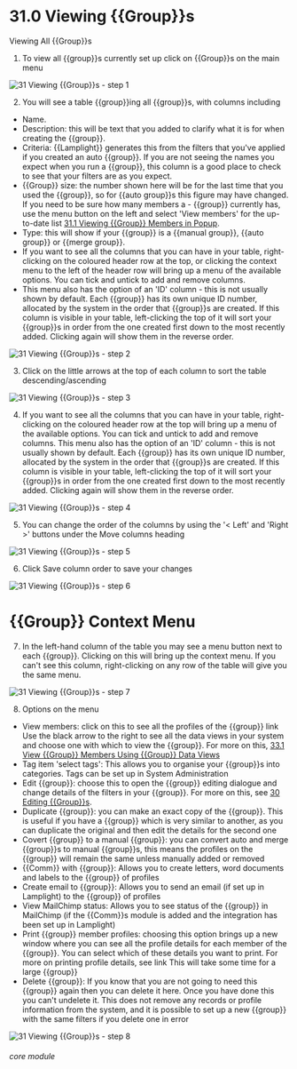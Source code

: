 # 31.0 Viewing {{Group}}s

Viewing All {{Group}}s

1. To view all {{group}}s currently set up click on {{Group}}s on the main menu

![31 Viewing {{Group}}s - step 1](31_Viewing_Lists_im_1.png)

2. You will see a table {{group}}ing all {{group}}s, with columns including

- Name.
- Description: this will be text that you added to clarify what it is for when creating the {{group}}.
- Criteria: {{Lamplight}} generates this from the filters that you've applied if you created an auto {{group}}. If you are not seeing the names you expect when you run a {{group}}, this column is a good place to check to see that your filters are as you expect.
- {{Group}} size: the number shown here will be for the last time that you used the {{group}}, so for {{auto group}}s this figure may have changed. If you need to be sure how many members a - {{group}} currently has, use the menu button on the left and select 'View members' for the up-to-date list [31.1 Viewing {{Group}} Members in Popup](/help/index/p/31.1).
- Type: this will show if your {{group}} is a {{manual group}}, {{auto group}} or {{merge group}}.
- If you want to see all the columns that you can have in your table, right-clicking on the coloured header row at the top, or clicking the context menu to the left of the header row will bring up a menu of the available options. You can tick and untick to add and remove columns.
- This menu also has the option of an 'ID' column - this is not usually shown by default. Each {{group}} has its own unique ID number, allocated by the system in the order that {{group}}s are created. If this column is visible in your table, left-clicking the top of it will sort your {{group}}s in order from the one created first down to the most recently added. Clicking again will show them in the reverse order.

![31 Viewing {{Group}}s - step 2](31_Viewing_Lists_im_2.png)

3. Click on the little arrows at the top of each column to sort the table descending/ascending

![31 Viewing {{Group}}s - step 3](31_Viewing_Lists_im_3.png)

4. If you want to see all the columns that you can have in your table, right-clicking on the coloured header row at the top will bring up a menu of the available options. You can tick and untick to add and remove columns.
This menu also has the option of an &#039;ID&#039; column - this is not usually shown by default. Each {{group}} has its own unique ID number, allocated by the system in the order that {{group}}s are created. If this column is visible in your table, left-clicking the top of it will sort your {{group}}s in order from the one created first down to the most recently added. Clicking again will show them in the reverse order.

![31 Viewing {{Group}}s - step 4](31_Viewing_Lists_im_4.png)

5. You can change the order of the columns by using the &#039;&lt; Left&#039; and &#039;Right &gt;&#039; buttons under the Move columns heading

![31 Viewing {{Group}}s - step 5](31_Viewing_Lists_im_5.png)

6. Click Save column order to save your changes

![31 Viewing {{Group}}s - step 6](31_Viewing_Lists_im_6.png)

# {{Group}} Context Menu
7. In the left-hand column of the table you may see a menu button next to each {{group}}. Clicking on this will bring up the context menu. If you can&#039;t see this column, right-clicking on any row of the table will give you the same menu.

![31 Viewing {{Group}}s - step 7](31_Viewing_Lists_im_7.png)

8. Options on the menu
- View members: click on this to see all the profiles of the {{group}} link
Use the black arrow to the right to see all the data views in your system and choose one with which to view the {{group}}. For more on this, [33.1 View {{Group}} Members Using {{Group}} Data Views](/help/index/p/33.1)
- Tag item &#039;select tags&#039;: This allows you to organise your {{group}}s into categories. Tags can be set up in System Administration
- Edit {{group}}: choose this to open the {{group}} editing dialogue and change details of the filters in your {{group}}. For more on this, see [30 Editing {{Group}}s](/help/index/p/30).
- Duplicate {{group}}: you can make an exact copy of the {{group}}. This is useful if you have a {{group}} which is very similar to another, as you can duplicate the original and then edit the details for the second one
- Covert {{group}} to a manual {{group}}: you can convert auto and merge {{group}}s to manual {{group}}s, this means the profiles on the {{group}} will remain the same unless manually added or removed
- {{Comm}} with {{group}}: Allows you to create letters, word documents and labels to the {{group}} of profiles
- Create email to {{group}}: Allows you to send an email (if set up in Lamplight) to the {{group}} of profiles
- View MailChimp status: Allows you to see status of the {{group}} in MailChimp (if the {{Comm}}s module is added and the integration has been set up in Lamplight)
- Print {{group}} member profiles: choosing this option brings up a new window where you can see all the profile details for each member of the {{group}}. You can select which of these details you want to print. For more on printing profile details, see link This will take some time for a large {{group}}
- Delete {{group}}: If you know that you are not going to need this {{group}} again then you can delete it here. Once you have done this you can't undelete it. This does not remove any records or profile information from the system, and it is possible to set up a new {{group}} with the same filters if you delete one in error

![31 Viewing {{Group}}s - step 8](31_Viewing_Lists_im_8.png)


###### core module
